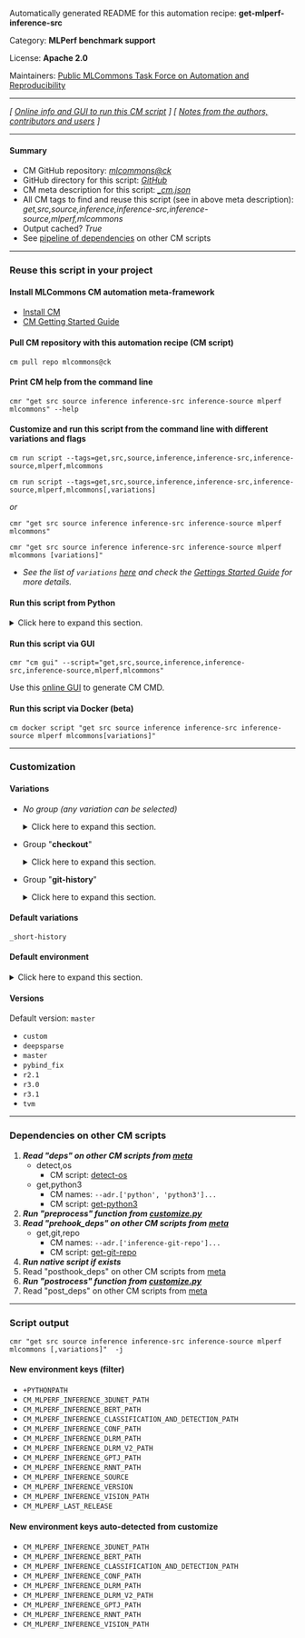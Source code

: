 Automatically generated README for this automation recipe: **get-mlperf-inference-src**

Category: **MLPerf benchmark support**

License: **Apache 2.0**

Maintainers: [Public MLCommons Task Force on Automation and Reproducibility](https://github.com/mlcommons/ck/blob/master/docs/taskforce.md)

---
*[ [Online info and GUI to run this CM script](https://access.cknowledge.org/playground/?action=scripts&name=get-mlperf-inference-src,4b57186581024797) ] [ [Notes from the authors, contributors and users](README-extra.md) ]*

---
#### Summary

* CM GitHub repository: *[mlcommons@ck](https://github.com/mlcommons/ck/tree/dev/cm-mlops)*
* GitHub directory for this script: *[GitHub](https://github.com/mlcommons/ck/tree/dev/cm-mlops/script/get-mlperf-inference-src)*
* CM meta description for this script: *[_cm.json](_cm.json)*
* All CM tags to find and reuse this script (see in above meta description): *get,src,source,inference,inference-src,inference-source,mlperf,mlcommons*
* Output cached? *True*
* See [pipeline of dependencies](#dependencies-on-other-cm-scripts) on other CM scripts


---
### Reuse this script in your project

#### Install MLCommons CM automation meta-framework

* [Install CM](https://access.cknowledge.org/playground/?action=install)
* [CM Getting Started Guide](https://github.com/mlcommons/ck/blob/master/docs/getting-started.md)

#### Pull CM repository with this automation recipe (CM script)

```cm pull repo mlcommons@ck```

#### Print CM help from the command line

````cmr "get src source inference inference-src inference-source mlperf mlcommons" --help````

#### Customize and run this script from the command line with different variations and flags

`cm run script --tags=get,src,source,inference,inference-src,inference-source,mlperf,mlcommons`

`cm run script --tags=get,src,source,inference,inference-src,inference-source,mlperf,mlcommons[,variations] `

*or*

`cmr "get src source inference inference-src inference-source mlperf mlcommons"`

`cmr "get src source inference inference-src inference-source mlperf mlcommons [variations]" `


* *See the list of `variations` [here](#variations) and check the [Gettings Started Guide](https://github.com/mlcommons/ck/blob/dev/docs/getting-started.md) for more details.*

#### Run this script from Python

<details>
<summary>Click here to expand this section.</summary>

```python

import cmind

r = cmind.access({'action':'run'
                  'automation':'script',
                  'tags':'get,src,source,inference,inference-src,inference-source,mlperf,mlcommons'
                  'out':'con',
                  ...
                  (other input keys for this script)
                  ...
                 })

if r['return']>0:
    print (r['error'])

```

</details>


#### Run this script via GUI

```cmr "cm gui" --script="get,src,source,inference,inference-src,inference-source,mlperf,mlcommons"```

Use this [online GUI](https://cKnowledge.org/cm-gui/?tags=get,src,source,inference,inference-src,inference-source,mlperf,mlcommons) to generate CM CMD.

#### Run this script via Docker (beta)

`cm docker script "get src source inference inference-src inference-source mlperf mlcommons[variations]" `

___
### Customization


#### Variations

  * *No group (any variation can be selected)*
    <details>
    <summary>Click here to expand this section.</summary>

    * `_3d-unet`
      - Environment variables:
        - *CM_SUBMODULE_3D_UNET*: `yes`
      - Workflow:
    * `_deeplearningexamples`
      - Environment variables:
        - *CM_SUBMODULE_DEEPLEARNINGEXAMPLES*: `yes`
      - Workflow:
    * `_deepsparse`
      - Environment variables:
        - *CM_GIT_URL*: `https://github.com/neuralmagic/inference`
        - *CM_GIT_CHECKOUT*: `deepsparse`
        - *CM_MLPERF_LAST_RELEASE*: `v3.0`
      - Workflow:
    * `_gn`
      - Environment variables:
        - *CM_SUBMODULE_GN*: `yes`
      - Workflow:
    * `_no-recurse-submodules`
      - Environment variables:
        - *CM_GIT_RECURSE_SUBMODULES*: ``
      - Workflow:
    * `_nvidia-pycocotools`
      - Environment variables:
        - *CM_GIT_PATCH_FILENAME*: `coco.patch`
      - Workflow:
    * `_octoml`
      - Environment variables:
        - *CM_GIT_URL*: `https://github.com/octoml/inference`
      - Workflow:
    * `_openimages-nvidia-pycocotools`
      - Environment variables:
        - *CM_GIT_PATCH_FILENAME*: `openimages-pycocotools.patch`
      - Workflow:
    * `_patch`
      - Environment variables:
        - *CM_GIT_PATCH*: `yes`
      - Workflow:
    * `_pybind`
      - Environment variables:
        - *CM_SUBMODULE_PYBIND*: `yes`
      - Workflow:
    * `_recurse-submodules`
      - Environment variables:
        - *CM_GIT_RECURSE_SUBMODULES*: ` --recurse-submodules`
      - Workflow:
    * `_repo.#`
      - Environment variables:
        - *CM_GIT_URL*: `#`
      - Workflow:
    * `_submodules.#`
      - Environment variables:
        - *CM_GIT_SUBMODULES*: `#`
      - Workflow:

    </details>


  * Group "**checkout**"
    <details>
    <summary>Click here to expand this section.</summary>

    * `_branch.#`
      - Environment variables:
        - *CM_GIT_CHECKOUT*: `#`
      - Workflow:
    * `_sha.#`
      - Environment variables:
        - *CM_GIT_SHA*: `#`
      - Workflow:

    </details>


  * Group "**git-history**"
    <details>
    <summary>Click here to expand this section.</summary>

    * `_full-history`
      - Environment variables:
        - *CM_GIT_DEPTH*: ``
      - Workflow:
    * **`_short-history`** (default)
      - Environment variables:
        - *CM_GIT_DEPTH*: `--depth 10`
      - Workflow:

    </details>


#### Default variations

`_short-history`
#### Default environment

<details>
<summary>Click here to expand this section.</summary>

These keys can be updated via `--env.KEY=VALUE` or `env` dictionary in `@input.json` or using script flags.

* CM_GIT_DEPTH: `--depth 4`
* CM_GIT_PATCH: `no`
* CM_GIT_URL: `https://github.com/mlcommons/inference.git`
* CM_GIT_RECURSE_SUBMODULES: ``
* CM_GIT_CHECKOUT_FOLDER: `inference`

</details>

#### Versions
Default version: `master`

* `custom`
* `deepsparse`
* `master`
* `pybind_fix`
* `r2.1`
* `r3.0`
* `r3.1`
* `tvm`
___
### Dependencies on other CM scripts


  1. ***Read "deps" on other CM scripts from [meta](https://github.com/mlcommons/ck/tree/dev/cm-mlops/script/get-mlperf-inference-src/_cm.json)***
     * detect,os
       - CM script: [detect-os](https://github.com/mlcommons/ck/tree/master/cm-mlops/script/detect-os)
     * get,python3
       * CM names: `--adr.['python', 'python3']...`
       - CM script: [get-python3](https://github.com/mlcommons/ck/tree/master/cm-mlops/script/get-python3)
  1. ***Run "preprocess" function from [customize.py](https://github.com/mlcommons/ck/tree/dev/cm-mlops/script/get-mlperf-inference-src/customize.py)***
  1. ***Read "prehook_deps" on other CM scripts from [meta](https://github.com/mlcommons/ck/tree/dev/cm-mlops/script/get-mlperf-inference-src/_cm.json)***
     * get,git,repo
       * CM names: `--adr.['inference-git-repo']...`
       - CM script: [get-git-repo](https://github.com/mlcommons/ck/tree/master/cm-mlops/script/get-git-repo)
  1. ***Run native script if exists***
  1. Read "posthook_deps" on other CM scripts from [meta](https://github.com/mlcommons/ck/tree/dev/cm-mlops/script/get-mlperf-inference-src/_cm.json)
  1. ***Run "postrocess" function from [customize.py](https://github.com/mlcommons/ck/tree/dev/cm-mlops/script/get-mlperf-inference-src/customize.py)***
  1. Read "post_deps" on other CM scripts from [meta](https://github.com/mlcommons/ck/tree/dev/cm-mlops/script/get-mlperf-inference-src/_cm.json)

___
### Script output
`cmr "get src source inference inference-src inference-source mlperf mlcommons [,variations]"  -j`
#### New environment keys (filter)

* `+PYTHONPATH`
* `CM_MLPERF_INFERENCE_3DUNET_PATH`
* `CM_MLPERF_INFERENCE_BERT_PATH`
* `CM_MLPERF_INFERENCE_CLASSIFICATION_AND_DETECTION_PATH`
* `CM_MLPERF_INFERENCE_CONF_PATH`
* `CM_MLPERF_INFERENCE_DLRM_PATH`
* `CM_MLPERF_INFERENCE_DLRM_V2_PATH`
* `CM_MLPERF_INFERENCE_GPTJ_PATH`
* `CM_MLPERF_INFERENCE_RNNT_PATH`
* `CM_MLPERF_INFERENCE_SOURCE`
* `CM_MLPERF_INFERENCE_VERSION`
* `CM_MLPERF_INFERENCE_VISION_PATH`
* `CM_MLPERF_LAST_RELEASE`
#### New environment keys auto-detected from customize

* `CM_MLPERF_INFERENCE_3DUNET_PATH`
* `CM_MLPERF_INFERENCE_BERT_PATH`
* `CM_MLPERF_INFERENCE_CLASSIFICATION_AND_DETECTION_PATH`
* `CM_MLPERF_INFERENCE_CONF_PATH`
* `CM_MLPERF_INFERENCE_DLRM_PATH`
* `CM_MLPERF_INFERENCE_DLRM_V2_PATH`
* `CM_MLPERF_INFERENCE_GPTJ_PATH`
* `CM_MLPERF_INFERENCE_RNNT_PATH`
* `CM_MLPERF_INFERENCE_VISION_PATH`